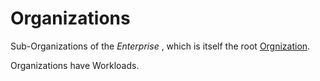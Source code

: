 # Organizations 

Sub-Organizations of the _Enterprise_ , which is itself the root [Orgnization]().

Organizations have Workloads.